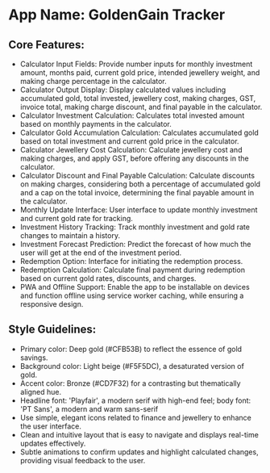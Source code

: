 # **App Name**: GoldenGain Tracker

## Core Features:

- Calculator Input Fields: Provide number inputs for monthly investment amount, months paid, current gold price, intended jewellery weight, and making charge percentage in the calculator.
- Calculator Output Display: Display calculated values including accumulated gold, total invested, jewellery cost, making charges, GST, invoice total, making charge discount, and final payable in the calculator.
- Calculator Investment Calculation: Calculates total invested amount based on monthly payments in the calculator.
- Calculator Gold Accumulation Calculation: Calculates accumulated gold based on total investment and current gold price in the calculator.
- Calculator Jewellery Cost Calculation: Calculate jewellery cost and making charges, and apply GST, before offering any discounts in the calculator.
- Calculator Discount and Final Payable Calculation: Calculate discounts on making charges, considering both a percentage of accumulated gold and a cap on the total invoice, determining the final payable amount in the calculator.
- Monthly Update Interface: User interface to update monthly investment and current gold rate for tracking.
- Investment History Tracking: Track monthly investment and gold rate changes to maintain a history.
- Investment Forecast Prediction: Predict the forecast of how much the user will get at the end of the investment period.
- Redemption Option: Interface for initiating the redemption process.
- Redemption Calculation: Calculate final payment during redemption based on current gold rates, discounts, and charges.
- PWA and Offline Support: Enable the app to be installable on devices and function offline using service worker caching, while ensuring a responsive design.

## Style Guidelines:

- Primary color: Deep gold (#CFB53B) to reflect the essence of gold savings.
- Background color: Light beige (#F5F5DC), a desaturated version of gold.
- Accent color: Bronze (#CD7F32) for a contrasting but thematically aligned hue.
- Headline font: 'Playfair', a modern serif with high-end feel; body font: 'PT Sans', a modern and warm sans-serif
- Use simple, elegant icons related to finance and jewellery to enhance the user interface.
- Clean and intuitive layout that is easy to navigate and displays real-time updates effectively.
- Subtle animations to confirm updates and highlight calculated changes, providing visual feedback to the user.